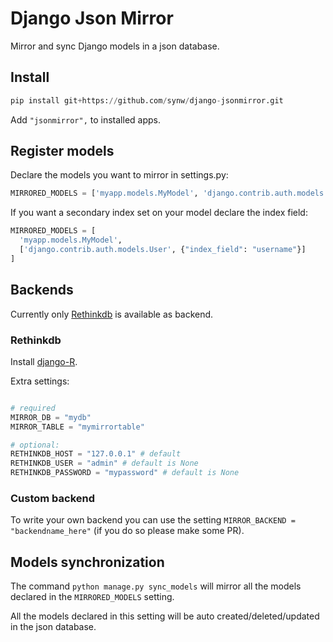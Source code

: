 # Django Json Mirror

Mirror and sync Django models in a json database. 

## Install

  ```python
pip install git+https://github.com/synw/django-jsonmirror.git
  ```

Add ``"jsonmirror",`` to installed apps.

## Register models

Declare the models you want to mirror in settings.py:

  ```python
MIRRORED_MODELS = ['myapp.models.MyModel', 'django.contrib.auth.models.User']
  ```

If you want a secondary index set on your model declare the index field:

  ```python
MIRRORED_MODELS = [
    'myapp.models.MyModel',
    ['django.contrib.auth.models.User', {"index_field": "username"}]
]
  ```
  
## Backends

Currently only [Rethinkdb](https://rethinkdb.com) is available as backend.


### Rethinkdb

Install [django-R](https://github.com/synw/django-R).

Extra settings:

  ```python

# required
MIRROR_DB = "mydb"
MIRROR_TABLE = "mymirrortable"

# optional:
RETHINKDB_HOST = "127.0.0.1" # default
RETHINKDB_USER = "admin" # default is None
RETHINKDB_PASSWORD = "mypassword" # default is None
  ```

### Custom backend

To write your own backend you can use the setting ``MIRROR_BACKEND = "backendname_here"`` (if you do so please make some PR).

## Models synchronization

The command ``python manage.py sync_models`` will mirror all the models declared in the ``MIRRORED_MODELS`` setting.

All the models declared in this setting will be auto created/deleted/updated in the json database.

 
